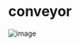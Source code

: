 # conveyor

![image](https://github.com/addinedu-ros-3rd/iot-repo-2/assets/86283716/2a1d3486-abf4-46e3-93b8-fe31be5deed9)
